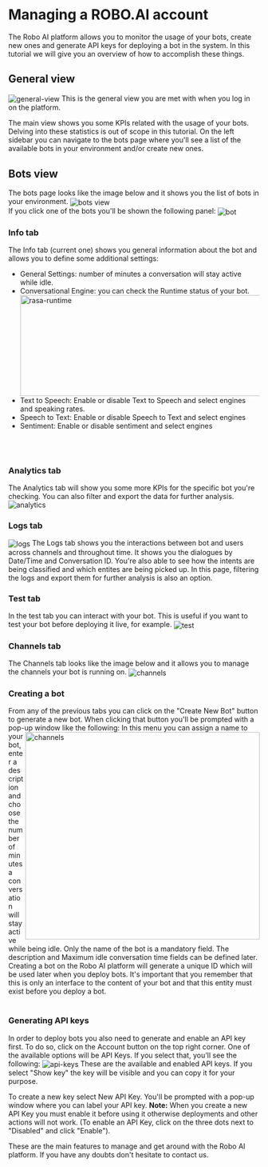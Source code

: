 # Managing a ROBO.AI account
The Robo AI platform allows you to monitor the usage of your bots, create new ones and generate API keys for deploying a bot in the system.
In this tutorial we will give you an overview of how to accomplish these things. 

## General view 
<img align="center" alt="general-view" src="assets/general_dashboard.png"></img>
This is the general view you are met with when you log in on the platform. 

The main view shows you some KPIs related with the usage of your bots. Delving into these statistics is out of scope in this tutorial.
On the left sidebar you can navigate to the bots page where you'll see a list of the available bots in your environment and/or create new ones. 

## Bots view
The bots page looks like the image below and it shows you the list of bots in your environment.
<img align="center" alt="bots view" src="assets/bots_view.png"></img>
<br>
If you click one of the bots you'll be shown the following panel:
<img align="center" alt="bot" src="assets/bot.png"></img>

### Info tab
The Info tab (current one) shows you general information about the bot and allows you to define some additional settings: <br>
- General Settings: number of minutes a conversation will stay active while idle.
- Conversational Engine: you can check the Runtime status of your bot.
<img align="right" width="500" height="202" alt="rasa-runtime" src="assets/rasa_runtime.png"></img>
- Text to Speech: Enable or disable Text to Speech and select engines and speaking rates.
- Speech to Text: Enable or disable Speech to Text and select engines
- Sentiment: Enable or disable sentiment and select engines
<br>
<br>

### Analytics tab
The Analytics tab will show you some more KPIs for the specific bot you're checking.
You can also filter and export the data for further analysis. 
<img align="center" alt="analytics" src="assets/analytics_tab.png"></img>

### Logs tab
<img align="center" alt="logs" src="assets/logs_tab.png"></img>
The Logs tab shows you the interactions between bot and users across channels and throughout time. 
It shows you the dialogues by Date/Time and Conversation ID. You're also able to see how the intents are being classified and which entites are being picked up. 
In this page, filtering the logs and export them for further analysis is also an option.

### Test tab
In the test tab you can interact with your bot. This is useful if you want to test your bot before deploying it live, for example. 
<img align="center" alt="test" src="assets/test_tab.png"></img>


### Channels tab
The Channels tab looks like the image below and it allows you to manage the channels your bot is running on. 
<img align="center" alt="channels" src="assets/channels_tab.png"></img>


### Creating a bot
From any of the previous tabs you can click on the "Create New Bot" button to generate a new bot.
When clicking that button you'll be prompted with a pop-up window like the following:
<img align="right" width="470" height="415" alt="channels" src="assets/create_new_bot.png"></img>
In this menu you can assign a name to your bot, enter a description and choose the number of minutes a conversation will stay active while being idle. Only the name of the bot is a mandatory field. The description and Maximum idle conversation time fields can be defined later.
Creating a bot on the Robo AI platform will generate a unique ID which will be used later when you deploy bots. It's important that you remember that this is only an interface to the content of your bot and that this entity must exist before you deploy a bot. 
<br>
<br>

### Generating API keys
In order to deploy bots you also need to generate and enable an API key first. To do so, click on the Account button on the top right corner. 
One of the available options will be API Keys. If you select that, you'll see the following: 
<img align="center" alt="api-keys" src="assets/api_keys.png"></img>
These are the available and enabled API keys. If you select "Show key" the key will be visible and you can copy it for your purpose. 

To create a new key select New API Key. You'll be prompted with a pop-up window where you can label your API key. 
<b>Note:</b> When you create a new API Key you must enable it before using it otherwise deployments and other actions will not work. (To enable an API Key, click on the three dots next to "Disabled" and click "Enable").

These are the main features to manage and get around with the Robo AI platform. If you have any doubts don't hesitate to contact us.  